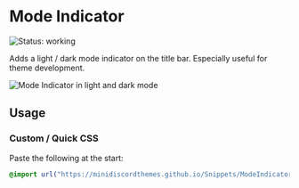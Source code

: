 # Mode Indicator
![Status: working](https://img.shields.io/badge/status-working-green?style=flat-square)

Adds a light / dark mode indicator on the title bar. Especially useful for theme development.

![Mode Indicator in light and dark mode](preview.avif)

## Usage
### Custom / Quick CSS
Paste the following at the start:
```css
@import url("https://minidiscordthemes.github.io/Snippets/ModeIndicator/main.css");
```